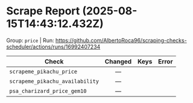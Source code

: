 # Scrape Report (2025-08-15T14:43:12.432Z)

Group: `price`  |  Run: https://github.com/AlbertoRoca96/scraping-checks-scheduler/actions/runs/16992407234

| Check | Changed | Keys | Error |
|---|:---:|:--|:--|
| `scrapeme_pikachu_price` | — |  |  |
| `scrapeme_pikachu_availability` | — |  |  |
| `psa_charizard_price_gem10` | — |  |  |
